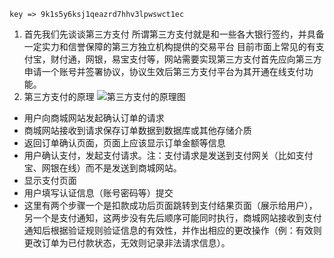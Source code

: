 `key => 9k1s5y6ksj1qeazrd7hhv3lpwswct1ec`
1. 首先我们先谈谈第三方支付
所谓第三方支付就是和一些各大银行签约，并具备一定实力和信誉保障的第三方独立机构提供的交易平台
目前市面上常见的有支付宝，财付通，网银，易宝支付等，网站需要实现第三方支付首先应向第三方申请一个账号并签署协议，协议生效后第三方支付平台为其开通在线支付功能。
2. 第三方支付的原理
![第三方支付的原理图](http://i2.bvimg.com/603357/3a09ac0d9b9e333f.jpg)

- 用户向商城网站发起确认订单的请求
- 商城网站接收到请求保存订单数据到数据库或其他存储介质
- 返回订单确认页面，页面上应该显示订单金额等信息
- 用户确认支付，发起支付请求。注：支付请求是发送到支付网关（比如支付宝、网银在线）而不是发送到商城网站。
- 显示支付页面
- 用户填写认证信息（账号密码等）提交
- 这里有两个步骤一个是扣款成功后页面跳转到支付结果页面（展示给用户），另一个是支付通知，这两步没有先后顺序可能同时执行，商城网站接收到支付通知后根据验证规则验证信息的有效性，并作出相应的更改操作（例：有效则更改订单为已付款状态，无效则记录非法请求信息）。

